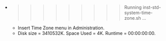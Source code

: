 * >>>>>>>>> Running inst-std-system-time-zone.sh ...
  * Insert Time Zone menu in Administration.
  * Disk size = 3410532K. Space Used = 4K. Runtime = 00:00:00:00.
